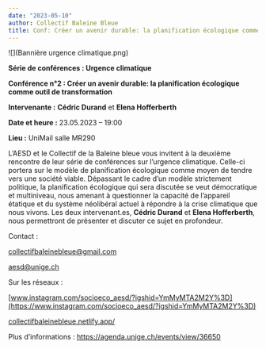 ```yaml
---
date: "2023-05-10"
author: Collectif Baleine Bleue
title: Conf: Créer un avenir durable: la planification écologique comme outil de transformation
---
```


![](Bannière urgence climatique.png)

**Série de conférences : Urgence climatique**

**Conférence n°2 : Créer un avenir durable: la planification écologique comme outil de transformation**

**Intervenante :** **Cédric Durand** et **Elena Hofferberth**

**Date et heure :** 23.05.2023 – 19:00

**Lieu :** UniMail salle MR290

L’AESD et le Collectif de la Baleine bleue vous invitent à la deuxième  rencontre de leur série de conférences sur l’urgence climatique.  Celle-ci portera sur le modèle de planification écologique comme moyen  de tendre vers une société viable. Dépassant le cadre d’un modèle  strictement politique, la planification écologique qui sera discutée se  veut démocratique et multiniveau, nous amenant à questionner la capacité de l’appareil étatique et du système néolibéral actuel à répondre à la  crise climatique que nous vivons. Les deux intervenant.es, **Cédric Durand** et **Elena Hofferberth**, nous permettront de présenter et discuter ce sujet en profondeur.

Contact : 

collectifbaleinebleue@gmail.com

aesd@unige.ch 

Sur les réseaux :

[www.instagram.com/socioeco_aesd/?igshid=YmMyMTA2M2Y%3D](https://www.instagram.com/socioeco_aesd/?igshid=YmMyMTA2M2Y%3D)

[collectifbaleinebleue.netlify.app/](https://collectifbaleinebleue.netlify.app/)

Plus d’informations : https://agenda.unige.ch/events/view/36650